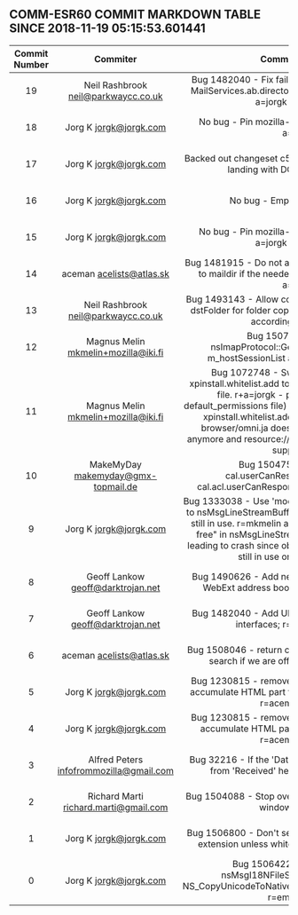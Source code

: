 ## COMM-ESR60 COMMIT MARKDOWN TABLE SINCE 2018-11-19 05:15:53.601441

| Commit Number | Commiter | Commit Message | Node | Date | 
|:---:|:----:|:----------------------------------:|:------:|:----:| 
|19|Neil Rashbrook <neil@parkwaycc.co.uk>|Bug 1482040 - Fix failure in test_uid.js by iterating MailServices.ab.directories 'manually'. r=darktrojan a=jorgk DONTBUILD|a6e340fe4c07d16d962abab48404aad0d07848b8|2018-11-20 08:29:00
|18|Jorg K <jorgk@jorgk.com>|No bug - Pin mozilla-esr60 version for release. a=jorgk|afa9e6f5d698d35b4c2e5da7bb711bfbccd6dd54|2018-08-16 00:36:04
|17|Jorg K <jorgk@jorgk.com>|Backed out changeset c597411fe241 for accidentally landing with DONTBUILD. a=jorgk|9a121656853775e6af93e34d9a476c7a84bf22da|2018-11-20 14:47:36
|16|Jorg K <jorgk@jorgk.com>|No bug - Empty commit. a=jorgk|39a6b979d966f7b98ac908e3b2d4eebffc550f24|2018-07-31 20:38:08
|15|Jorg K <jorgk@jorgk.com>|No bug - Pin mozilla-esr60 version for release. a=jorgk DONTBUILD|c597411fe2411e2bd76b21a64b1142fa0335e1e6|2018-08-16 00:36:04
|14|aceman <acelists@atlas.sk>|Bug 1481915 - Do not allow converting Local Folders to maildir if the needed pref isn't set. r=mkmelin a=jorgk|4f5354ecf23fd73446760ff46f58dec8e01fe7f8|2018-11-18 16:52:00
|13|Neil Rashbrook <neil@parkwaycc.co.uk>|Bug 1493143 - Allow copy service to find request by dstFolder for folder copy/move; change IMAP notify accordingly. r+a=jorgk|43b80ff56fa2d0cae801b8e14fed0980219f2605|2018-09-21 06:50:00
|12|Magnus Melin <mkmelin+mozilla@iki.fi>|Bug 1507718 - crash in nsImapProtocol::GetMessageSize(). Make m_hostSessionList an nsCOMPtr. r+a=jorgk|55f5634ac8652274f32a38ac4e4fabe6ac451895|2018-11-16 15:41:13
|11|Magnus Melin <mkmelin+mozilla@iki.fi>|Bug 1072748 - Switch Thunderbird from xpinstall.whitelist.add to using a default permissions file. r+a=jorgk  - port bug 506446 (use default_permissions file)  - port bug 1050080 (remove xpinstall.whitelist.add)  - port bug 1224000 - browser/omni.ja doesn't contain startup cache anymore and resource://app/ doesn't point where it's supposed to|d3b45f75c1dbec8907242485f4c0f42f166a1b28|2018-11-07 12:34:21
|10|MakeMyDay <makemyday@gmx-topmail.de>|Bug 1504753 - Change call cal.userCanRespondToInvitation to cal.acl.userCanRespondToInvitation. r+a=philipp|dc6b5da0d19e640c5f267fba283414c924951eff|2018-11-05 19:27:39
|9|Jorg K <jorgk@jorgk.com>|Bug 1333038 - Use 'modern' pointers to fix crash due to nsMsgLineStreamBuffer object being deleted while still in use. r=mkmelin a=jorgk Suspected "use after free" in nsMsgLineStreamBuffer::ReadNextLine() leading to crash since object may be destroyed while still in use on another thread.|53892f6ffc3a37e0f0c9a4290950f079a68f9425|2018-10-29 10:28:55
|8|Geoff Lankow <geoff@darktrojan.net>|Bug 1490626 - Add new notifications we need for WebExt address book API; r=mkmelin a=jorgk|73ed0515afc2a98dd34890ada1a80324c42daf0a|2018-09-27 03:01:04
|7|Geoff Lankow <geoff@darktrojan.net>|Bug 1482040 - Add UID property to address book interfaces; r=mkmelin a=jorgk|7fe1827e6b395377f9c72160e9d191104fc313ed|2018-09-26 02:56:46
|6|aceman <acelists@atlas.sk>|Bug 1508046 - return cleanly in LDAP autocomplete search if we are offline. r=mkmelin a=jorgk|75c22f453c771322ee486a7b20c1948b682c89cb|2018-11-17 06:41:00
|5|Jorg K <jorgk@jorgk.com>|Bug 1230815 - remove unused SetStripHtml() and accumulate HTML part to correct tag stripping, test. r=aceman a=jorgk|134d931f570884992722fc42f07e55da020f9c73|2018-10-23 11:10:49
|4|Jorg K <jorgk@jorgk.com>|Bug 1230815 - remove unused SetStripHtml() and accumulate HTML part to correct tag stripping. r=aceman a=jorgk|75d43dc40224380d1c07ffa4f3db3408c1a7ba75|2018-10-23 10:59:56
|3|Alfred Peters <infofrommozilla@gmail.com>|Bug 32216 - If the 'Date' header is invalid, use date from 'Received' header instead. r+a=jorgk|b02fba3200f5c14b88dcb672fc9fd4aa8c3b8083|2018-10-20 12:50:00
|2|Richard Marti <richard.marti@gmail.com>|Bug 1504088 - Stop overflowing the toolbars in main window. r+a=jorgk|35f977f9404bf89931e548d707f83ae0ed95bcfc|2018-11-04 13:50:40
|1|Jorg K <jorgk@jorgk.com>|Bug 1506800 - Don't sent AppleDouble for files with extension unless whitelisted. r=mkmelin a=jorgk|5ce5e6f8fc5132ee53f0c2bbe24e6eeb8f832590|2018-11-15 05:58:00
|0|Jorg K <jorgk@jorgk.com>|Bug 1506422 - Replace use of nsMsgI18NFileSystemCharset() with NS_CopyUnicodeToNative/NS_CopyNativeToUnicode(). r=emk a=jorgk|2a4a4a1fad3064ca32eb9343d2e278092d9d86a7|2018-11-10 19:35:00


